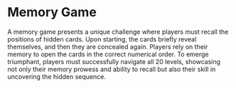 # Memory Game
A memory game presents a unique challenge where players must recall the positions of hidden cards. Upon starting, the cards briefly reveal themselves, and then they are concealed again. Players rely on their memory to open the cards in the correct numerical order. To emerge triumphant, players must successfully navigate all 20 levels, showcasing not only their memory prowess and ability to recall but also their skill in uncovering the hidden sequence.
